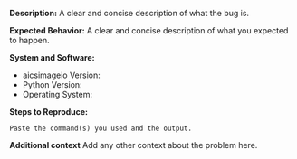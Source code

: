 **Description:**
A clear and concise description of what the bug is.

**Expected Behavior:**
A clear and concise description of what you expected to happen.

**System and Software:**
* aicsimageio Version:
* Python Version:
* Operating System:

**Steps to Reproduce:**
```
Paste the command(s) you used and the output.
```

 **Additional context**
Add any other context about the problem here.
